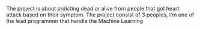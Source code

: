 The project is about prdicting dead or alive from people that got heart attack based on their symptom.
The project consist of 3 peoples, i'm one of the lead programmer that handle the Machine Learning

